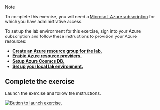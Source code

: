 > [!NOTE]
> To complete this exercise, you will need a [Microsoft Azure subscription](https://azure.microsoft.com/free) for which you have administrative access.

To set up the lab environment for this exercise, sign into your Azure subscription and follow these instructions to provision your Azure resources:

- **[Create an Azure resource group for the lab.](https://go.microsoft.com/fwlink/?linkid=2306120)**
- **[Enable Azure resource providers.](https://go.microsoft.com/fwlink/?linkid=2304765)**
- **[Setup Azure Cosmos DB.](https://go.microsoft.com/fwlink/?linkid=2305063)**
- **[Set up your local lab environment.](https://go.microsoft.com/fwlink/?linkid=2304766)**

## Complete the exercise

Launch the exercise and follow the instructions.

[![Button to launch exercise.](../media/launch-exercise.png)](https://go.microsoft.com/fwlink/?linkid=2305208)
